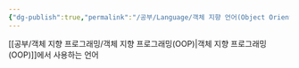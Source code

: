 ```yaml
---
{"dg-publish":true,"permalink":"/공부/Language/객체 지향 언어(Object Oriented Programming Language)/","dgPassFrontmatter":true}
---
```


[[공부/객체 지향 프로그래밍/객체 지향 프로그래밍(OOP)\|객체 지향 프로그래밍(OOP)]]에서 사용하는 언어

